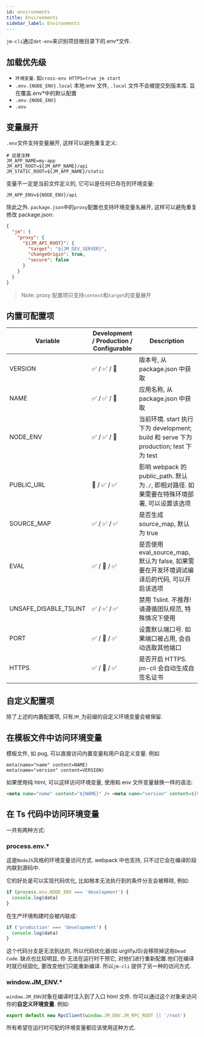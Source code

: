```yaml
---
id: environments
title: Environments
sidebar_label: Environments
---
```


`jm-cli`通过`dot-env`来识别项目根目录下的.env\*文件.

## 加载优先级

- `环境变量`. 如`cross-env HTTPS=true jm start`
- `.env.{NODE_ENV}.local` 本地.env 文件, `.local` 文件不会被提交到版本库. 旨在覆盖.env\*中的默认配置
- `.env.{NODE_ENV}`
- `.env`

## 变量展开

`.env`文件支持变量展开, 这样可以避免重复定义:

```shell
# 这是注释
JM_APP_NAME=my-app
JM_API_ROOT=${JM_APP_NAME}/api
JM_STATIC_ROOT=${JM_APP_NAME}/static
```

变量不一定是当前文件定义的, 它可以是任何已存在的环境变量:

```shell
JM_APP_ENV=${NODE_ENV}/api
```

除此之外. `package.json`中的`proxy`配置也支持环境变量名展开, 这样可以避免重复修改 package.json:

```json
{
  "jm": {
    "proxy": {
      "${JM_API_ROOT}": {
        "target": "${JM_DEV_SERVER}",
        "changeOrigin": true,
        "secure": false
      }
    }
  }
}
```

> Note: proxy 配置项只支持`context`和`target`的变量展开

## 内置可配置项

| Variable              | Development / Production / Configurable | Description                                                                                 |
| --------------------- | --------------------------------------- | ------------------------------------------------------------------------------------------- |
| VERSION               | ✅ / ✅ / 🚫                            | 版本号, 从 package.json 中获取                                                              |
| NAME                  | ✅ / ✅ / 🚫                            | 应用名称, 从 package.json 中获取                                                            |
| NODE_ENV              | ✅ / ✅ / 🚫                            | 当前环境. start 执行下为 development; build 和 serve 下为 production; test 下为 test        |
| PUBLIC_URL            | 🚫 / ✅ / ✅                            | 影响 webpack 的 public_path. 默认为`./`, 即相对路径. 如果需要在特殊环境部署, 可以设置该选项 |
| SOURCE_MAP            | ✅ / ✅ / ✅                            | 是否生成 source_map, 默认为 true                                                            |
| EVAL                  | ✅ / 🚫 / ✅                            | 是否使用 eval_source_map, 默认为 false, 如果需要在开发环境调试编译后的代码, 可以开启该选项  |
| UNSAFE_DISABLE_TSLINT | ✅ / ✅ / ✅                            | 禁用 Tslint. 不推荐! 请遵循团队规范, 特殊情况下使用                                         |
| PORT                  | ✅ / 🚫 / ✅                            | 设置默认端口号. 如果端口被占用, 会自动选取其他端口                                          |
| HTTPS                 | ✅ / 🚫 / ✅                            | 是否开启 HTTPS. jm-cli 会自动生成自签名证书                                                 |

## 自定义配置项

除了上述的内置配置项, 只有`JM_`为前缀的自定义环境变量会被保留.

## 在模板文件中访问环境变量

模板文件, 如 pug, 可以直接访问内置变量和用户自定义变量. 例如

```pug
meta(name="name" content=NAME)
meta(name="version" content=VERSION)
```

如果使用纯 html, 可以这样访问环境变量, 使用和.env 文件变量替换一样的语法:

```html
<meta name="name" content="${NAME}" /> <meta name="version" content=${VERSION}" />
```

## 在 Ts 代码中访问环境变量

一共有两种方式:

### process.env.\*

这是`NodeJS`风格的环境变量访问方式. webpack 中也支持, 只不过它会在编译阶段内联到源码中.

它的好处是可以实现代码优化, 比如根本无法执行到的条件分支会被移除, 例如:

```typescript
if (process.env.NODE_ENV === 'development') {
  console.log(data)
}
```

在生产环境构建时会被内联成:

```typescript
if ('production' === 'development') {
  console.log(data)
}
```

这个代码分支是无法到达的, 所以代码优化器(如 urglifyJS)会移除掉这些`Dead Code`. 缺点也比较明显, 你
无法在运行时干预它, 对他们进行重新配置.他们在编译时就已经固化, 要改变他们只能重新编译. 所以`jm-cli`
提供了另一种的访问方式.

### window.JM_ENV.\*

`window.JM_ENV`对象在编译时注入到了入口 html 文件. 你可以通过这个对象来访问你的**自定义环境变量**. 例如:

```typescript
export default new RpcClient(window.JM_ENV.JM_RPC_ROOT || '/root')
```

所有希望在运行时可配的环境变量都应该使用这种方式.
